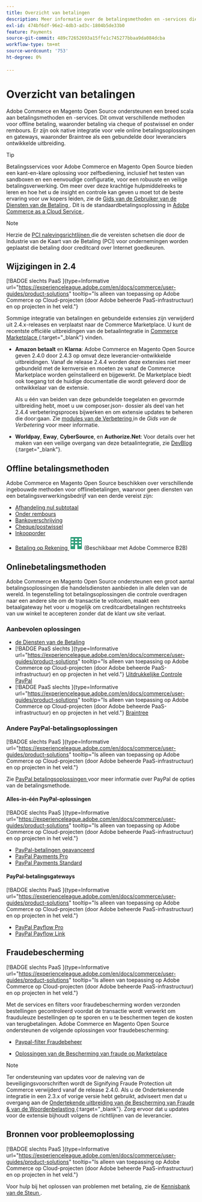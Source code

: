 ```yaml
---
title: Overzicht van betalingen
description: Meer informatie over de betalingsmethoden en -services die native worden ondersteund in Adobe Commerce en Magento Open Source.
exl-id: 474bf6df-96e2-4db3-ad3c-1804b5de33b0
feature: Payments
source-git-commit: 489c72652693a15ffe1c745277bbaa9da084dcba
workflow-type: tm+mt
source-wordcount: '753'
ht-degree: 0%

---
```


# Overzicht van betalingen

Adobe Commerce en Magento Open Source ondersteunen een breed scala aan betalingsmethoden en -services. Dit omvat verschillende methoden voor offline betaling, waaronder betaling via cheque of postwissel en onder rembours. Er zijn ook native integratie voor vele online betalingsoplossingen en gateways, waaronder Braintree als een gebundelde door leveranciers ontwikkelde uitbreiding.

>[!TIP]
>
>Betalingsservices voor Adobe Commerce en Magento Open Source bieden een kant-en-klare oplossing voor zelfbediening, inclusief het testen van sandboxen en een eenvoudige configuratie, voor een robuuste en veilige betalingsverwerking. Om meer over deze krachtige hulpmiddelreeks te leren en hoe het u de insight en controle kan geven u moet tot de beste ervaring voor uw kopers leiden, zie de [ Gids van de Gebruiker van de Diensten van de Betaling ](https://experienceleague.adobe.com/docs/commerce/payment-services/guide-overview.html). Dit is de standaardbetalingsoplossing in [ Adobe Commerce as a Cloud Service ](https://experienceleague.adobe.com/en/docs/commerce/cloud-service/overview).

>[!NOTE]
>
>Herzie de [ PCI nalevingsrichtlijnen ](../getting-started/compliance-pci.md) die de vereisten schetsen die door de Industrie van de Kaart van de Betaling (PCI) voor ondernemingen worden geplaatst die betaling door creditcard over Internet goedkeuren.

## Wijzigingen in 2.4

[!BADGE  slechts PaaS ]{type=Informative url="https://experienceleague.adobe.com/en/docs/commerce/user-guides/product-solutions" tooltip="Is alleen van toepassing op Adobe Commerce op Cloud-projecten (door Adobe beheerde PaaS-infrastructuur) en op projecten in het veld."}

Sommige integratie van betalingen en gebundelde extensies zijn verwijderd uit 2.4.x-releases en verplaatst naar de Commerce Marketplace. U kunt de recentste officiële uitbreidingen van de betaalintegratie in [ Commerce Marketplace ](https://marketplace.magento.com/extensions/payments-security.html){:target="_blank"} vinden.

- **Amazon betaalt** en **Klarna**: Adobe Commerce en Magento Open Source geven 2.4.0 door 2.4.3 op omvat deze leverancier-ontwikkelde uitbreidingen. Vanaf de release 2.4.4 worden deze extensies niet meer gebundeld met de kernversie en moeten ze vanaf de Commerce Marketplace worden geïnstalleerd en bijgewerkt. De Marketplace biedt ook toegang tot de huidige documentatie die wordt geleverd door de ontwikkelaar van de extensie.

  Als u één van beiden van deze gebundelde toegelaten en gevormde uitbreiding hebt, moet u uw composer.json- dossier als deel van het 2.4.4 verbeteringsproces bijwerken en om extensie updates te beheren die door:gaan. Zie [ modules van de Verbetering ](https://experienceleague.adobe.com/docs/commerce-operations/upgrade-guide/modules/upgrade.html) in de _Gids van de Verbetering_ voor meer informatie.

- **Worldpay**, **Eway**, **CyberSource**, en **Authorize.Net**: Voor details over het maken van een veilige overgang van deze betaalintegratie, zie [ DevBlog ](https://community.magento.com/t5/Magento-DevBlog/Deprecation-of-Magento-core-payment-integrations/ba-p/426445){:target="_blank"}.

## Offline betalingsmethoden

Adobe Commerce en Magento Open Source beschikken over verschillende ingebouwde methoden voor offlinebetalingen, waarvoor geen diensten van een betalingsverwerkingsbedrijf van een derde vereist zijn:

- [Afhandeling nul subtotaal](zero-subtotal-checkout.md)
- [Onder rembours](cash-on-delivery.md)
- [Bankoverschrijving](bank-transfer.md)
- [Cheque/postwissel](check-money-order.md)
- [Inkooporder](purchase-order.md)
- [ Betaling op Rekening ](../b2b/enable-basic-features.md#configure-payment-on-account) ![ Adobe Commerce B2B ](../assets/b2b.svg) (Beschikbaar met Adobe Commerce B2B)

## Onlinebetalingsmethoden

Adobe Commerce en Magento Open Source ondersteunen een groot aantal betalingsoplossingen die handelsdiensten aanbieden in alle delen van de wereld. In tegenstelling tot betalingsoplossingen die controle overdragen naar een andere site om de transactie te voltooien, maakt een betaalgateway het voor u mogelijk om creditcardbetalingen rechtstreeks van uw winkel te accepteren zonder dat de klant uw site verlaat.

### Aanbevolen oplossingen

- [ de Diensten van de Betaling ](https://experienceleague.adobe.com/docs/commerce/payment-services/guide-overview.html)
- [!BADGE  PaaS slechts ]{type=Informative url="https://experienceleague.adobe.com/en/docs/commerce/user-guides/product-solutions" tooltip="Is alleen van toepassing op Adobe Commerce op Cloud-projecten (door Adobe beheerde PaaS-infrastructuur) en op projecten in het veld."} [ Uitdrukkelijke Controle PayPal ](paypal-express-checkout.md)
- [!BADGE  PaaS slechts ]{type=Informative url="https://experienceleague.adobe.com/en/docs/commerce/user-guides/product-solutions" tooltip="Is alleen van toepassing op Adobe Commerce op Cloud-projecten (door Adobe beheerde PaaS-infrastructuur) en op projecten in het veld."} [ Braintree ](braintree.md)

### Andere PayPal-betalingsoplossingen

[!BADGE  slechts PaaS ]{type=Informative url="https://experienceleague.adobe.com/en/docs/commerce/user-guides/product-solutions" tooltip="Is alleen van toepassing op Adobe Commerce op Cloud-projecten (door Adobe beheerde PaaS-infrastructuur) en op projecten in het veld."}

Zie [ PayPal betalingsoplossingen ](paypal.md) voor meer informatie over PayPal de opties van de betalingsmethode.

#### Alles-in-één PayPal-oplossingen

[!BADGE  slechts PaaS ]{type=Informative url="https://experienceleague.adobe.com/en/docs/commerce/user-guides/product-solutions" tooltip="Is alleen van toepassing op Adobe Commerce op Cloud-projecten (door Adobe beheerde PaaS-infrastructuur) en op projecten in het veld."}

- [PayPal-betalingen geavanceerd](paypal-payments-advanced.md)
- [PayPal Payments Pro](paypal-payments-pro.md)
- [PayPal Payments Standard](paypal-payments-standard.md)

#### PayPal-betalingsgateways

[!BADGE  slechts PaaS ]{type=Informative url="https://experienceleague.adobe.com/en/docs/commerce/user-guides/product-solutions" tooltip="Is alleen van toepassing op Adobe Commerce op Cloud-projecten (door Adobe beheerde PaaS-infrastructuur) en op projecten in het veld."}

- [PayPal Payflow Pro](paypal-payflow-pro.md)
- [PayPal Payflow Link](paypal-payflow-link.md)

## Fraudebescherming

[!BADGE  slechts PaaS ]{type=Informative url="https://experienceleague.adobe.com/en/docs/commerce/user-guides/product-solutions" tooltip="Is alleen van toepassing op Adobe Commerce op Cloud-projecten (door Adobe beheerde PaaS-infrastructuur) en op projecten in het veld."}

Met de services en filters voor fraudebescherming worden verzonden bestellingen gecontroleerd voordat de transactie wordt verwerkt om frauduleuze bestellingen op te sporen en u te beschermen tegen de kosten van terugbetalingen. Adobe Commerce en Magento Open Source ondersteunen de volgende oplossingen voor fraudebescherming:

- [Paypal-filter Fraudebeheer](paypal.md#paypal-fraud-management-filters)

- [ Oplossingen van de Bescherming van fraude op Marketplace ][1]

>[!NOTE]
>
>Ter ondersteuning van updates voor de naleving van de beveiligingsvoorschriften wordt de Signifying Fraude Protection uit Commerce verwijderd vanaf de release 2.4.0. Als u de Ondertekenende integratie in een 2.3.x of vorige versie hebt gebruikt, adviseert men dat u overgang aan de [ Ondertekende uitbreiding van de Bescherming van Fraude &amp; van de Woordenbelasting ](https://marketplace.magento.com/signifyd-module-connect.html){:target="_blank"}. Zorg ervoor dat u updates voor de extensie bijhoudt volgens de richtlijnen van de leverancier.

## Bronnen voor probleemoplossing

[!BADGE  slechts PaaS ]{type=Informative url="https://experienceleague.adobe.com/en/docs/commerce/user-guides/product-solutions" tooltip="Is alleen van toepassing op Adobe Commerce op Cloud-projecten (door Adobe beheerde PaaS-infrastructuur) en op projecten in het veld."}

Voor hulp bij het oplossen van problemen met betaling, zie de [ Kennisbank van de Steun ](https://experienceleague.adobe.com/docs/commerce-knowledge-base/kb/overview.html?lang=en).

[1]: https://marketplace.magento.com/catalogsearch/result?q=fraud%20protection
